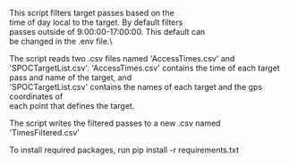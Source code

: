 This script filters target passes based on the\
 time of day local to the target. By default filters\
 passes outside of 9:00:00-17:00:00. This default can\
 be changed in the .env file.\

The script reads two .csv files named 'AccessTimes.csv' and 'SPOCTargetList.csv'.
'AccessTimes.csv' contains the time of each target pass and name of the target, and\
 'SPOCTargetList.csv' contains the names of each target and the gps coordinates of \
 each point that defines the target.
 
 The script writes the filtered passes to a new .csv named 'TimesFiltered.csv'

 To install required packages, run pip install -r requirements.txt